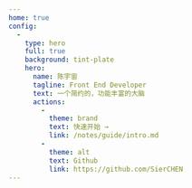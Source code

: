 ```yaml
---
home: true
config:
  -
    type: hero
    full: true
    background: tint-plate
    hero:
      name: 陈宇宙
      tagline: Front End Developer
      text: 一个简约的，功能丰富的大脑
      actions:
        -
          theme: brand
          text: 快速开始 →
          link: /notes/guide/intro.md
        -
          theme: alt
          text: Github
          link: https://github.com/SierCHEN
---
```

